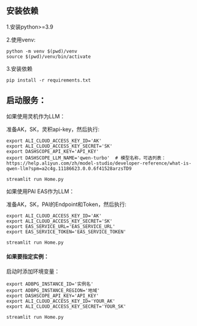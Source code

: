 ## 安装依赖

1.安装python>=3.9

2.使用venv:

```shell
python -m venv $(pwd)/venv
source $(pwd)/venv/bin/activate    
```

3.安装依赖

```shell
pip install -r requirements.txt
```

## 启动服务：

如果使用灵机作为LLM：

准备AK，SK，灵积api-key，然后执行:

```shell
export ALI_CLOUD_ACCESS_KEY_ID='AK' 
export ALI_CLOUD_ACCESS_KEY_SECRET='SK'
export DASHSCOPE_API_KEY='API_KEY'
export DASHSCOPE_LLM_NAME='qwen-turbo'  # 模型名称，可选列表：https://help.aliyun.com/zh/model-studio/developer-reference/what-is-qwen-llm?spm=a2c4g.11186623.0.0.6f41528arzsTD9

streamlit run Home.py
```

如果使用PAI EAS作为LLM：

准备AK，SK，PAI的Endpoint和Token，然后执行:

```shell
export ALI_CLOUD_ACCESS_KEY_ID='AK' 
export ALI_CLOUD_ACCESS_KEY_SECRET='SK'
export EAS_SERVICE_URL='EAS_SERVICE_URL'
export EAS_SERVICE_TOKEN='EAS_SERVICE_TOKEN'

streamlit run Home.py
```


#### 如果要指定实例：

启动时添加环境变量：

```shell
export ADBPG_INSTANCE_ID='实例名' 
export ADBPG_INSTANCE_REGION='地域'
export DASHSCOPE_API_KEY='API_KEY'
export ALI_CLOUD_ACCESS_KEY_ID='YOUR_AK'
export ALI_CLOUD_ACCESS_KEY_SECRET='YOUR_SK'

streamlit run Home.py
```
